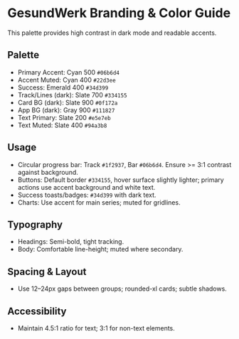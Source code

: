 # GesundWerk Branding & Color Guide

This palette provides high contrast in dark mode and readable accents.

## Palette
- Primary Accent: Cyan 500 `#06b6d4`
- Accent Muted: Cyan 400 `#22d3ee`
- Success: Emerald 400 `#34d399`
- Track/Lines (dark): Slate 700 `#334155`
- Card BG (dark): Slate 900 `#0f172a`
- App BG (dark): Gray 900 `#111827`
- Text Primary: Slate 200 `#e5e7eb`
- Text Muted: Slate 400 `#94a3b8`

## Usage
- Circular progress bar: Track `#1f2937`, Bar `#06b6d4`. Ensure >= 3:1 contrast against background.
- Buttons: Default border `#334155`, hover surface slightly lighter; primary actions use accent background and white text.
- Success toasts/badges: `#34d399` with dark text.
- Charts: Use accent for main series; muted for gridlines.

## Typography
- Headings: Semi-bold, tight tracking.
- Body: Comfortable line-height; muted where secondary.

## Spacing & Layout
- Use 12–24px gaps between groups; rounded-xl cards; subtle shadows.

## Accessibility
- Maintain 4.5:1 ratio for text; 3:1 for non-text elements.
